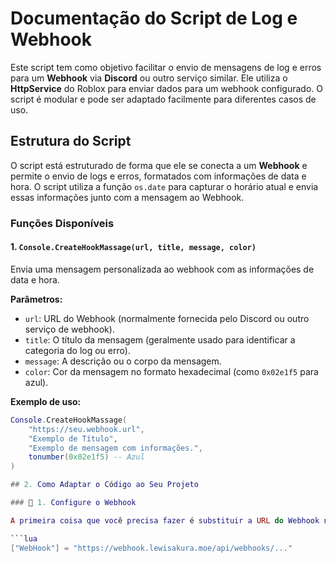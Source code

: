 # Documentação do Script de Log e Webhook

Este script tem como objetivo facilitar o envio de mensagens de log e erros para um **Webhook** via **Discord** ou outro serviço similar. Ele utiliza o **HttpService** do Roblox para enviar dados para um webhook configurado. O script é modular e pode ser adaptado facilmente para diferentes casos de uso.

## Estrutura do Script

O script está estruturado de forma que ele se conecta a um **Webhook** e permite o envio de logs e erros, formatados com informações de data e hora. O script utiliza a função `os.date` para capturar o horário atual e envia essas informações junto com a mensagem ao Webhook.

### Funções Disponíveis

#### 1. `Console.CreateHookMassage(url, title, message, color)`

Envia uma mensagem personalizada ao webhook com as informações de data e hora.

**Parâmetros:**
- `url`: URL do Webhook (normalmente fornecida pelo Discord ou outro serviço de webhook).
- `title`: O título da mensagem (geralmente usado para identificar a categoria do log ou erro).
- `message`: A descrição ou o corpo da mensagem.
- `color`: Cor da mensagem no formato hexadecimal (como `0x02e1f5` para azul).

**Exemplo de uso:**

```lua
Console.CreateHookMassage(
    "https://seu.webhook.url",
    "Exemplo de Título",
    "Exemplo de mensagem com informações.",
    tonumber(0x02e1f5) -- Azul
)

## 2. Como Adaptar o Código ao Seu Projeto

### 🔧 1. Configure o Webhook

A primeira coisa que você precisa fazer é substituir a URL do Webhook no script, na linha:

```lua
["WebHook"] = "https://webhook.lewisakura.moe/api/webhooks/..."
